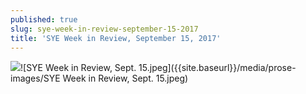 ```yaml
---
published: true
slug: sye-week-in-review-september-15-2017
title: 'SYE Week in Review, September 15, 2017'
---
```

![]({{site.baseurl}}/media/prose-images/SYE%20Week%20in%20Review%2C%20Sept.%2015.jpeg)![SYE Week in Review, Sept. 15.jpeg]({{site.baseurl}}/media/prose-images/SYE Week in Review, Sept. 15.jpeg)

